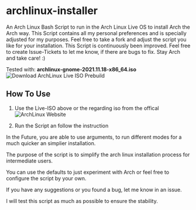 # archlinux-installer
An Arch Linux Bash Script to run in the Arch Linux Live OS to install Arch the Arch way. This Script contains all my personal preferences and is specially adjusted for my purposes. Feel free to take a fork and adjust the script you like for your installation. This Script is continuously been improved. Feel free to create Issue-Tickets to let me know, if there are bugs to fix. Stay Arch and take care! :)

Tested with: **archlinux-gnome-2021.11.18-x86_64.iso**
![Download ArchLinux Live ISO Prebuild](https://a.fsdn.com/con/app/sf-download-button)

## How To Use

1. Use the Live-ISO above or the regarding iso from the offical ![ArchLinux Website](https://archlinux.org/download/)

2. Run the Script an follow the instruction

In the Future, you are able to use arguments, to run different modes for a much quicker an simplier installation.

The purpose of the script is to simplify the arch linux installation process for intermediate users.

You can use the defaults to just experiment with Arch or feel free to configure the script by your own.

If you have any suggestions or you found a bug, let me know in an issue.

I will test this script as much as possible to ensure the stability.


